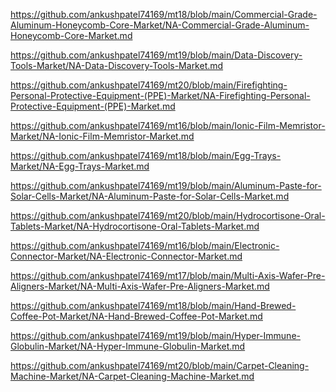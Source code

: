 <p><a href="https://github.com/ankushpatel74169/mt18/blob/main/Commercial-Grade-Aluminum-Honeycomb-Core-Market/NA-Commercial-Grade-Aluminum-Honeycomb-Core-Market.md">https://github.com/ankushpatel74169/mt18/blob/main/Commercial-Grade-Aluminum-Honeycomb-Core-Market/NA-Commercial-Grade-Aluminum-Honeycomb-Core-Market.md</a></p><p><a href="https://github.com/ankushpatel74169/mt19/blob/main/Data-Discovery-Tools-Market/NA-Data-Discovery-Tools-Market.md">https://github.com/ankushpatel74169/mt19/blob/main/Data-Discovery-Tools-Market/NA-Data-Discovery-Tools-Market.md</a></p><p><a href="https://github.com/ankushpatel74169/mt20/blob/main/Firefighting-Personal-Protective-Equipment-(PPE)-Market/NA-Firefighting-Personal-Protective-Equipment-(PPE)-Market.md">https://github.com/ankushpatel74169/mt20/blob/main/Firefighting-Personal-Protective-Equipment-(PPE)-Market/NA-Firefighting-Personal-Protective-Equipment-(PPE)-Market.md</a></p><p><a href="https://github.com/ankushpatel74169/mt16/blob/main/Ionic-Film-Memristor-Market/NA-Ionic-Film-Memristor-Market.md">https://github.com/ankushpatel74169/mt16/blob/main/Ionic-Film-Memristor-Market/NA-Ionic-Film-Memristor-Market.md</a></p><p><a href="https://github.com/ankushpatel74169/mt18/blob/main/Egg-Trays-Market/NA-Egg-Trays-Market.md">https://github.com/ankushpatel74169/mt18/blob/main/Egg-Trays-Market/NA-Egg-Trays-Market.md</a></p><p><a href="https://github.com/ankushpatel74169/mt19/blob/main/Aluminum-Paste-for-Solar-Cells-Market/NA-Aluminum-Paste-for-Solar-Cells-Market.md">https://github.com/ankushpatel74169/mt19/blob/main/Aluminum-Paste-for-Solar-Cells-Market/NA-Aluminum-Paste-for-Solar-Cells-Market.md</a></p><p><a href="https://github.com/ankushpatel74169/mt20/blob/main/Hydrocortisone-Oral-Tablets-Market/NA-Hydrocortisone-Oral-Tablets-Market.md">https://github.com/ankushpatel74169/mt20/blob/main/Hydrocortisone-Oral-Tablets-Market/NA-Hydrocortisone-Oral-Tablets-Market.md</a></p><p><a href="https://github.com/ankushpatel74169/mt16/blob/main/Electronic-Connector-Market/NA-Electronic-Connector-Market.md">https://github.com/ankushpatel74169/mt16/blob/main/Electronic-Connector-Market/NA-Electronic-Connector-Market.md</a></p><p><a href="https://github.com/ankushpatel74169/mt17/blob/main/Multi-Axis-Wafer-Pre-Aligners-Market/NA-Multi-Axis-Wafer-Pre-Aligners-Market.md">https://github.com/ankushpatel74169/mt17/blob/main/Multi-Axis-Wafer-Pre-Aligners-Market/NA-Multi-Axis-Wafer-Pre-Aligners-Market.md</a></p><p><a href="https://github.com/ankushpatel74169/mt18/blob/main/Hand-Brewed-Coffee-Pot-Market/NA-Hand-Brewed-Coffee-Pot-Market.md">https://github.com/ankushpatel74169/mt18/blob/main/Hand-Brewed-Coffee-Pot-Market/NA-Hand-Brewed-Coffee-Pot-Market.md</a></p><p><a href="https://github.com/ankushpatel74169/mt19/blob/main/Hyper-Immune-Globulin-Market/NA-Hyper-Immune-Globulin-Market.md">https://github.com/ankushpatel74169/mt19/blob/main/Hyper-Immune-Globulin-Market/NA-Hyper-Immune-Globulin-Market.md</a></p><p><a href="https://github.com/ankushpatel74169/mt20/blob/main/Carpet-Cleaning-Machine-Market/NA-Carpet-Cleaning-Machine-Market.md">https://github.com/ankushpatel74169/mt20/blob/main/Carpet-Cleaning-Machine-Market/NA-Carpet-Cleaning-Machine-Market.md</a></p>
